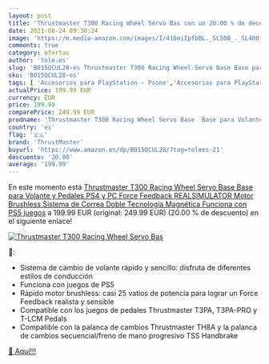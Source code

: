 ```yaml
---
layout: post
title: 'Thrustmaster T300 Racing Wheel Servo Bas con un 20.00 % de descuento'
date: 2021-08-24 09:30:24
image: 'https://m.media-amazon.com/images/I/416miIpfbBL._SL500_._SL400_.jpg'
comments: true
category: ofertas
author: 'tole.es'
slug: 'B015QCUL28-es Thrustmaster T300 Racing Wheel Servo Base Base para...'
sku: 'B015QCUL28-es'
tags: [ 'Accesorios para PlayStation - Psone','Accesorios para PlayStation 4','Accesorios para PlayStation 5','Hardware y juegos para PlayStation 4','Hardware y juegos para PlayStation 5','Mandos y controles para PlayStation 4','Mandos y controles para PlayStation 5','PlayStation: Juegos, consolas y accesorios','Sistemas heredados','Sistemas heredados de PlayStation','Videojuegos','Volantes para PlayStation 4','ps4','ps5','thrustmaster', ]
actualPrice: 199.99 EUR
currency: EUR
price: 199.99
comparePrice: 249.99 EUR
prodname: 'Thrustmaster T300 Racing Wheel Servo Base  Base para Volante y Pedales  PS4 y PC  Force Feedback REALSIMULATOR  Motor Brushless  Sistema de Correa Doble  Tecnología Magnética  Funciona con PS5 juegos'
country: 'es'
flag: '🇪🇸'
brand: 'ThrustMaster'
buyurl: 'https://www.amazon.es/dp/B015QCUL28/?tag=tolees-21'
descuento: '20.00'
average: '199.99'
---
```


En este momento está [Thrustmaster T300 Racing Wheel Servo Base  Base para Volante y Pedales  PS4 y PC  Force Feedback REALSIMULATOR  Motor Brushless  Sistema de Correa Doble  Tecnología Magnética  Funciona con PS5 juegos](https://www.amazon.es/dp/B015QCUL28/?tag=tolees-21) a 199.99 EUR (original: 249.99 EUR) (20.00 %  de descuento) en el siguiente enlace!

[![Thrustmaster T300 Racing Wheel Servo Bas](https://m.media-amazon.com/images/I/416miIpfbBL._SL500_._SL400_.jpg)](https://www.amazon.es/dp/B015QCUL28/?tag=tolees-21)

🔎:

- Sistema de cambio de volante rápido y sencillo: disfruta de diferentes estilos de conducción
- Funciona con juegos de PS5
- Rápido motor brushless: casi 25 vatios de potencia para lograr un Force Feedback realista y sensible
- Compatible con los juegos de pedales Thrustmaster T3PA, T3PA-PRO y T-LCM Pedals
- Compatible con la palanca de cambios Thrustmaster TH8A y la palanca de cambios secuencial/freno de mano progresivo TSS Handbrake

[🛒 Aquí!!!](https://www.amazon.es/dp/B015QCUL28/?tag=tolees-21)
